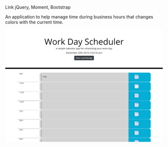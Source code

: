 Link jQuery, Moment, Bootstrap

An application to help manage time during business hours that changes colors with the current time.

![daily calender from 9am-5pm](https://raw.githubusercontent.com/CalebVincent/DayPlannerHW/master/Assets/deployedsite.png)